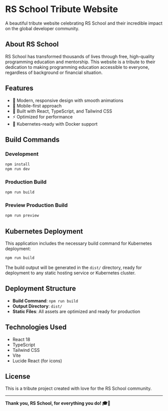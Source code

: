 
# RS School Tribute Website

A beautiful tribute website celebrating RS School and their incredible impact on the global developer community.

## About RS School

RS School has transformed thousands of lives through free, high-quality programming education and mentorship. This website is a tribute to their dedication to making programming education accessible to everyone, regardless of background or financial situation.

## Features

- 🎨 Modern, responsive design with smooth animations
- 📱 Mobile-first approach
- 🚀 Built with React, TypeScript, and Tailwind CSS
- ⚡ Optimized for performance
- 🐳 Kubernetes-ready with Docker support

## Build Commands

### Development
```bash
npm install
npm run dev
```

### Production Build
```bash
npm run build
```

### Preview Production Build
```bash
npm run preview
```

## Kubernetes Deployment

This application includes the necessary build command for Kubernetes deployment:

```bash
npm run build
```

The build output will be generated in the `dist/` directory, ready for deployment to any static hosting service or Kubernetes cluster.

## Deployment Structure

- **Build Command**: `npm run build`
- **Output Directory**: `dist/`
- **Static Files**: All assets are optimized and ready for production

## Technologies Used

- React 18
- TypeScript
- Tailwind CSS
- Vite
- Lucide React (for icons)

## License

This is a tribute project created with love for the RS School community.

---

**Thank you, RS School, for everything you do! 🎓💙**
